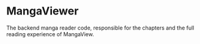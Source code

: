 # MangaViewer
The backend manga reader code, responsible for the chapters and the full reading experience of MangaView.
